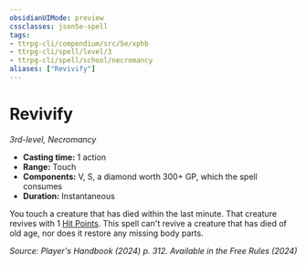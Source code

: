```yaml
---
obsidianUIMode: preview
cssclasses: json5e-spell
tags:
- ttrpg-cli/compendium/src/5e/xphb
- ttrpg-cli/spell/level/3
- ttrpg-cli/spell/school/necromancy
aliases: ["Revivify"]
---
```

# Revivify
*3rd-level, Necromancy*  

- **Casting time:** 1 action
- **Range:** Touch
- **Components:** V, S, a diamond worth 300+ GP, which the spell consumes
- **Duration:** Instantaneous

You touch a creature that has died within the last minute. That creature revives with 1 [Hit Points](hit-points-xphb.md). This spell can't revive a creature that has died of old age, nor does it restore any missing body parts.

*Source: Player's Handbook (2024) p. 312. Available in the Free Rules (2024)*